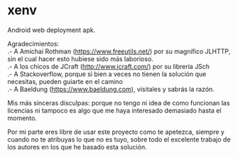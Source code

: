 # xenv
Android web deployment apk.  
  
Agradecimientos:  
.- A Amichai Rothman (https://www.freeutils.net/) por su magnífico JLHTTP, sin el cual hacer esto hubiese sido más laborioso.  
.- A los chicos de JCraft (http://www.jcraft.com/) por su librería JSch  
.- A Stackoverflow, porque si bien a veces no tienen la solución que necesitas, pueden guiarte en el camino  
.- A Baeldung (https://www.baeldung.com), visitales y sabrás la razón.  
  
Mis más sinceras disculpas: porque no tengo ni idea de como funcionan las licencias ni tampoco es algo que me haya interesado demasiado hasta el momento.  
  
Por mi parte eres libre de usar este proyecto como te apetezca, siempre y cuando no te atribuyas lo que no es tuyo, sobre todo el excelente trabajo de los autores en los que he basado esta solución.  
  

